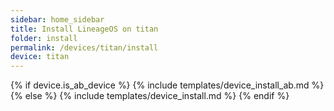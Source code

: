 ```yaml
---
sidebar: home_sidebar
title: Install LineageOS on titan
folder: install
permalink: /devices/titan/install
device: titan
---
```

{% if device.is_ab_device %}
{% include templates/device_install_ab.md %}
{% else %}
{% include templates/device_install.md %}
{% endif %}
